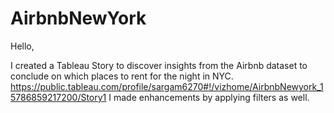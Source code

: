 # AirbnbNewYork

Hello,

I created a Tableau Story to discover insights from the Airbnb dataset to conclude on which places to rent for the night in NYC.
https://public.tableau.com/profile/sargam6270#!/vizhome/AirbnbNewyork_15786859217200/Story1
I made enhancements by applying filters as well.
